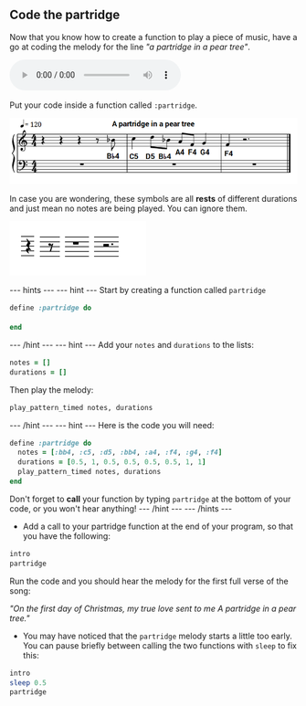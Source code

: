 ## Code the partridge

Now that you know how to create a function to play a piece of music, have a go at coding the melody for the line _"a partridge in a pear tree"_.

<div id="audio-preview" class="pdf-hidden">

<audio controls preload>
  <source src="resources/partridge.mp3" type="audio/mpeg">
Your browser does not support the <code>audio</code> element.
</audio>

</div>

Put your code inside a function called `:partridge`.

![Partridge](images/partridge.png)

In case you are wondering, these symbols are all **rests** of different durations and just mean no notes are being played. You can ignore them.

![Rests](images/rests.png)

--- hints ---
--- hint ---
Start by creating a function called `partridge`

```ruby
define :partridge do

end
```
--- /hint ---
--- hint ---
Add your `notes` and `durations` to the lists:

```ruby
notes = []
durations = []
```

Then play the melody:

```ruby
play_pattern_timed notes, durations
```
--- /hint ---
--- hint ---
Here is the code you will need:

```ruby
define :partridge do
  notes = [:bb4, :c5, :d5, :bb4, :a4, :f4, :g4, :f4]
  durations = [0.5, 1, 0.5, 0.5, 0.5, 0.5, 1, 1]
  play_pattern_timed notes, durations
end
```

Don't forget to **call** your function by typing `partridge` at the bottom of your code, or you won't hear anything!
--- /hint ---
--- /hints ---

+ Add a call to your partridge function at the end of your program, so that you have the following:

```ruby
intro
partridge
```

Run the code and you should hear the melody for the first full verse of the song:

_"On the first day of Christmas, my true love sent to me
A partridge in a pear tree."_

+ You may have noticed that the `partridge` melody starts a little too early. You can pause briefly between calling the two functions with `sleep` to fix this:

```ruby
intro
sleep 0.5
partridge
```
